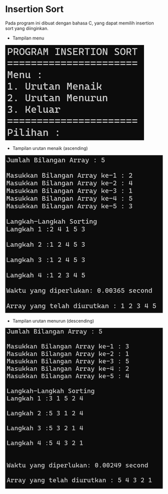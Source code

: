 # Insertion Sort

Pada program ini dibuat dengan bahasa C, yang dapat memilih insertion sort yang diinginkan. 

- Tampilan menu

![Menu](gambar/menu.png)

- Tampilan urutan menaik (ascending)

![Ascending](gambar/ascending.png)

- Tampilan urutan menurun (descending)

![Descending](gambar/descending.png)
